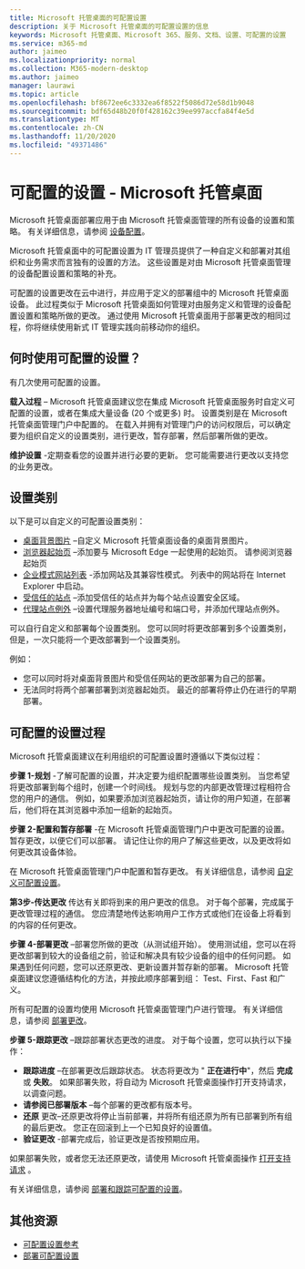 ```yaml
---
title: Microsoft 托管桌面的可配置设置
description: 关于 Microsoft 托管桌面的可配置设置的信息
keywords: Microsoft 托管桌面、Microsoft 365、服务、文档、设置、可配置的设置
ms.service: m365-md
author: jaimeo
ms.localizationpriority: normal
ms.collection: M365-modern-desktop
ms.author: jaimeo
manager: laurawi
ms.topic: article
ms.openlocfilehash: bf8672ee6c3332ea6f8522f5086d72e58d1b9048
ms.sourcegitcommit: bdf65d48b20f0f428162c39ee997accfa84f4e5d
ms.translationtype: MT
ms.contentlocale: zh-CN
ms.lasthandoff: 11/20/2020
ms.locfileid: "49371486"
---
```

# <a name="configurable-settings---microsoft-managed-desktop"></a>可配置的设置 - Microsoft 托管桌面

Microsoft 托管桌面部署应用于由 Microsoft 托管桌面管理的所有设备的设置和策略。 有关详细信息，请参阅 [设备配置](../service-description/device-policies.md)。

Microsoft 托管桌面中的可配置设置为 IT 管理员提供了一种自定义和部署对其组织和业务需求而言独有的设置的方法。 这些设置是对由 Microsoft 托管桌面管理的设备配置设置和策略的补充。  

可配置的设置更改在云中进行，并应用于定义的部署组中的 Microsoft 托管桌面设备。 此过程类似于 Microsoft 托管桌面如何管理对由服务定义和管理的设备配置设置和策略所做的更改。 通过使用 Microsoft 托管桌面用于部署更改的相同过程，你将继续使用新式 IT 管理实践向前移动你的组织。

## <a name="when-to-use-configurable-settings"></a>何时使用可配置的设置？

有几次使用可配置的设置。 

**载入过程** – Microsoft 托管桌面建议您在集成 Microsoft 托管桌面服务时自定义可配置的设置，或者在集成大量设备 (20 个或更多) 时。 设置类别是在 Microsoft 托管桌面管理门户中配置的。 在载入并拥有对管理门户的访问权限后，可以确定要为组织自定义的设置类别，进行更改，暂存部署，然后部署所做的更改。

**维护设置** -定期查看您的设置并进行必要的更新。 您可能需要进行更改以支持您的业务更改。   

## <a name="setting-categories"></a>设置类别

以下是可以自定义的可配置设置类别：
- [桌面背景图片](config-setting-ref.md#desktop-background-picture) –自定义 Microsoft 托管桌面设备的桌面背景图片。 
- [浏览器起始页](config-setting-ref.md#browser-start-pages) –添加要与 Microsoft Edge 一起使用的起始页。 请参阅浏览器起始页
- [企业模式网站列表](config-setting-ref.md#enterprise-mode-site-list-location) -添加网站及其兼容性模式。 列表中的网站将在 Internet Explorer 中启动。 
- [受信任的站点](config-setting-ref.md#trusted-sites) –添加受信任的站点并为每个站点设置安全区域。 
- [代理站点例外](config-setting-ref.md#proxy) –设置代理服务器地址编号和端口号，并添加代理站点例外。

可以自行自定义和部署每个设置类别。 您可以同时将更改部署到多个设置类别，但是，一次只能将一个更改部署到一个设置类别。

例如：
- 您可以同时将对桌面背景图片和受信任网站的更改部署为自己的部署。 
- 无法同时将两个部署部署到浏览器起始页。 最近的部署将停止仍在进行的早期部署。

## <a name="configurable-setting-process"></a>可配置的设置过程

Microsoft 托管桌面建议在利用组织的可配置设置时遵循以下类似过程：

**步骤 1-规划** -了解可配置的设置，并决定要为组织配置哪些设置类别。 当您希望将更改部署到每个组时，创建一个时间线。 规划与您的内部更改管理过程相符合您的用户的通信。 例如，如果要添加浏览器起始页，请让你的用户知道，在部署后，他们将在其浏览器中添加一组新的起始页。  

**步骤 2-配置和暂存部署** -在 Microsoft 托管桌面管理门户中更改可配置的设置。 暂存更改，以便它们可以部署。 请记住让你的用户了解这些更改，以及更改将如何更改其设备体验。   

在 Microsoft 托管桌面管理门户中配置和暂存更改。 有关详细信息，请参阅 [自定义可配置设置](config-setting-ref.md)。 

**第3步-传达更改** 传达有关即将到来的用户更改的信息。 对于每个部署，完成属于更改管理过程的通信。 您应清楚地传达影响用户工作方式或他们在设备上将看到的内容的任何更改。

**步骤 4-部署更改** –部署您所做的更改（从测试组开始）。 使用测试组，您可以在将更改部署到较大的设备组之前，验证和解决具有较少设备的组中的任何问题。 如果遇到任何问题，您可以还原更改、更新设置并暂存新的部署。 Microsoft 托管桌面建议您遵循结构化的方法，并按此顺序部署到组： Test、First、Fast 和广义。   

所有可配置的设置均使用 Microsoft 托管桌面管理门户进行管理。 有关详细信息，请参阅 [部署更改](config-setting-deploy.md)。 

**步骤 5-跟踪更改** –跟踪部署状态更改的进度。 对于每个设置，您可以执行以下操作：
- **跟踪进度** –在部署更改后跟踪状态。 状态将更改为 " **正在进行中**"，然后 **完成** 或 **失败**。 如果部署失败，将自动为 Microsoft 托管桌面操作打开支持请求，以调查问题。  
- **请参阅已部署版本** –每个部署的更改都有版本号。
- **还原** 更改–还原更改将停止当前部署，并将所有组还原为所有已部署到所有组的最后更改。 您正在回滚到上一个已知良好的设置值。
- **验证更改** -部署完成后，验证更改是否按预期应用。  

如果部署失败，或者您无法还原更改，请使用 Microsoft 托管桌面操作 [打开支持请求](admin-support.md) 。 

有关详细信息，请参阅 [部署和跟踪可配置的设置](config-setting-deploy.md)。

## <a name="additional-resources"></a>其他资源
- [可配置设置参考](config-setting-ref.md) 
- [部署可配置设置](config-setting-deploy.md) 
